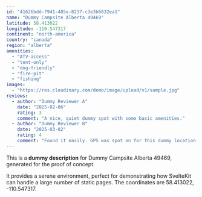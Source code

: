 ```yaml
---
id: "41626bdd-7941-485e-8237-c3e3b6832ea1"
name: "Dummy Campsite Alberta 49469"
latitude: 58.413022
longitude: -110.547317
continent: "north-america"
country: "canada"
region: "alberta"
amenities:
  - "ATV-access"
  - "tent-only"
  - "dog-friendly"
  - "fire-pit"
  - "fishing"
images:
  - "https://res.cloudinary.com/demo/image/upload/v1/sample.jpg"
reviews:
  - author: "Dummy Reviewer A"
    date: "2025-02-06"
    rating: 3
    comment: "A nice, quiet dummy spot with some basic amenities."
  - author: "Dummy Reviewer B"
    date: "2025-03-02"
    rating: 4
    comment: "Found it easily. GPS was spot on for this dummy location."
---
```


This is a **dummy description** for Dummy Campsite Alberta 49469, generated for the proof of concept.

It provides a serene environment, perfect for demonstrating how SvelteKit can handle a large number of static pages. The coordinates are 58.413022, -110.547317.
